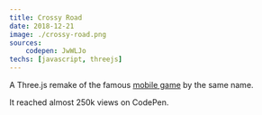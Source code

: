 ```yaml
---
title: Crossy Road
date: 2018-12-21
image: ./crossy-road.png
sources: 
    codepen: JwWLJo
techs: [javascript, threejs]
---
```

A Three.js remake of the famous [mobile game](https://apps.apple.com/us/app/crossy-road/id924373886) by the same name.

It reached almost 250k views on CodePen.